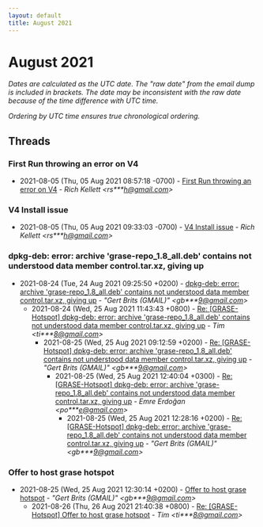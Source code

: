 ```yaml
---
layout: default
title: August 2021
---
```


# August 2021

_Dates are calculated as the UTC date. The "raw date" from the email dump is included in brackets. The date may be inconsistent with the raw date because of the time difference with UTC time._

_Ordering by UTC time ensures true chronological ordering._

## Threads

### First Run throwing an error on V4
+ 2021-08-05 (Thu, 05 Aug 2021 08:57:18 -0700) - [First Run throwing an error on V4](/archive/2021/08/2dc19aa4a3e899a47a10b0f44ef3617a013c9c886378d01806c481957827ffe5) - _Rich Kellett \<rs***h@gmail.com\>_

### V4 Install issue
+ 2021-08-05 (Thu, 05 Aug 2021 09:33:03 -0700) - [V4 Install issue](/archive/2021/08/99f03bf4b33780fc2d163812046c28bbb3310c7662d8bb41794b3178cd75e6c0) - _Rich Kellett \<rs***h@gmail.com\>_

### dpkg-deb: error: archive 'grase-repo_1.8_all.deb' contains not understood data member control.tar.xz, giving up
+ 2021-08-24 (Tue, 24 Aug 2021 09:25:50 +0200) - [dpkg-deb: error: archive 'grase-repo_1.8_all.deb' contains not understood data member control.tar.xz, giving up](/archive/2021/08/463bac45e0b6473c5629903a58b6516b44d3b7893789211d06900569c28c2b10) - _"Gert Brits (GMAIL)" \<gb***9@gmail.com\>_
  + 2021-08-24 (Wed, 25 Aug 2021 11:43:43 +0800) - [Re: [GRASE-Hotspot] dpkg-deb: error: archive 'grase-repo_1.8_all.deb' contains not understood data member control.tar.xz, giving up](/archive/2021/08/cdbb2a7b1be75f60d590a2c6d56fa688dd82b984e05bf8debead4b509c1dada0) - _Tim \<ti***8@gmail.com\>_
    + 2021-08-25 (Wed, 25 Aug 2021 09:12:59 +0200) - [Re: [GRASE-Hotspot] dpkg-deb: error: archive 'grase-repo_1.8_all.deb' contains not understood data member control.tar.xz, giving up](/archive/2021/08/11184f878f911b827070fcd38efbd203a9fbf6658f5f40418f3c71469f7fd6a5) - _"Gert Brits (GMAIL)" \<gb***9@gmail.com\>_
      + 2021-08-25 (Wed, 25 Aug 2021 12:40:04 +0300) - [Re: [GRASE-Hotspot] dpkg-deb: error: archive 'grase-repo_1.8_all.deb' contains not understood data member control.tar.xz, giving up](/archive/2021/08/de9f3dfe51a8c7582bf52150380511bc5ac8a66547e347bd65c7b4b92a345bf1) - _Emre Erdoğan \<po***e@gmail.com\>_
        + 2021-08-25 (Wed, 25 Aug 2021 12:28:16 +0200) - [Re: [GRASE-Hotspot] dpkg-deb: error: archive 'grase-repo_1.8_all.deb' contains not understood data member control.tar.xz, giving up](/archive/2021/08/f9406f2ae7659cfe4201b2110a33febde3a66b700be292635de91f901c9afde2) - _"Gert Brits (GMAIL)" \<gb***9@gmail.com\>_

### Offer to host grase hotspot
+ 2021-08-25 (Wed, 25 Aug 2021 12:30:14 +0200) - [Offer to host grase hotspot](/archive/2021/08/56485fe4cd21225d4df5c10b1f47be745bf761f11777011f7f513230963a2c22) - _"Gert Brits (GMAIL)" \<gb***9@gmail.com\>_
  + 2021-08-26 (Thu, 26 Aug 2021 21:40:38 +0800) - [Re: [GRASE-Hotspot] Offer to host grase hotspot](/archive/2021/08/7c474a2ef1cb4fb9f9028dc983adf271e511be1516c647a0e8d2af3b5a3cf63f) - _Tim \<ti***8@gmail.com\>_

